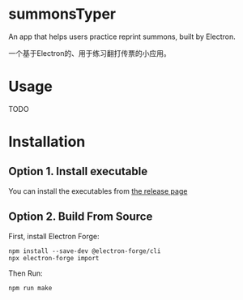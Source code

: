 # summonsTyper
An app that helps users practice reprint summons, built by Electron.

一个基于Electron的、用于练习翻打传票的小应用。

# Usage
TODO

# Installation

## Option 1. Install executable
You can install the executables from [the release page](https://github.com/epigone707/summonsTyper/releases/tag/v1.0)

## Option 2. Build From Source
First, install Electron Forge:
```
npm install --save-dev @electron-forge/cli
npx electron-forge import
```
Then Run:
```
npm run make
```
